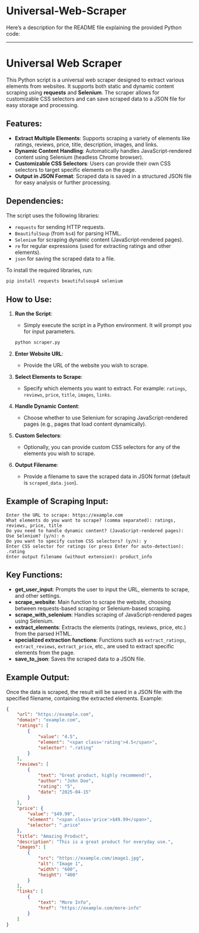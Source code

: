 # Universal-Web-Scraper
Here’s a description for the README file explaining the provided Python code:

---

# Universal Web Scraper

This Python script is a universal web scraper designed to extract various elements from websites. It supports both static and dynamic content scraping using **requests** and **Selenium**. The scraper allows for customizable CSS selectors and can save scraped data to a JSON file for easy storage and processing.

## Features:
- **Extract Multiple Elements**: Supports scraping a variety of elements like ratings, reviews, price, title, description, images, and links.
- **Dynamic Content Handling**: Automatically handles JavaScript-rendered content using Selenium (headless Chrome browser).
- **Customizable CSS Selectors**: Users can provide their own CSS selectors to target specific elements on the page.
- **Output in JSON Format**: Scraped data is saved in a structured JSON file for easy analysis or further processing.

## Dependencies:
The script uses the following libraries:
- `requests` for sending HTTP requests.
- `BeautifulSoup` (from `bs4`) for parsing HTML.
- `Selenium` for scraping dynamic content (JavaScript-rendered pages).
- `re` for regular expressions (used for extracting ratings and other elements).
- `json` for saving the scraped data to a file.

To install the required libraries, run:
```bash
pip install requests beautifulsoup4 selenium
```

## How to Use:
1. **Run the Script**:
   - Simply execute the script in a Python environment. It will prompt you for input parameters.
   
   ```bash
   python scraper.py
   ```

2. **Enter Website URL**: 
   - Provide the URL of the website you wish to scrape.
   
3. **Select Elements to Scrape**:
   - Specify which elements you want to extract. For example: `ratings`, `reviews`, `price`, `title`, `images`, `links`.
   
4. **Handle Dynamic Content**:
   - Choose whether to use Selenium for scraping JavaScript-rendered pages (e.g., pages that load content dynamically).
   
5. **Custom Selectors**:
   - Optionally, you can provide custom CSS selectors for any of the elements you wish to scrape.
   
6. **Output Filename**:
   - Provide a filename to save the scraped data in JSON format (default is `scraped_data.json`).

## Example of Scraping Input:
```
Enter the URL to scrape: https://example.com
What elements do you want to scrape? (comma separated): ratings, reviews, price, title
Do you need to handle dynamic content? (JavaScript-rendered pages): Use Selenium? (y/n): n
Do you want to specify custom CSS selectors? (y/n): y
Enter CSS selector for ratings (or press Enter for auto-detection): .rating
Enter output filename (without extension): product_info
```

## Key Functions:
- **get_user_input**: Prompts the user to input the URL, elements to scrape, and other settings.
- **scrape_website**: Main function to scrape the website, choosing between requests-based scraping or Selenium-based scraping.
- **scrape_with_selenium**: Handles scraping of JavaScript-rendered pages using Selenium.
- **extract_elements**: Extracts the elements (ratings, reviews, price, etc.) from the parsed HTML.
- **specialized extraction functions**: Functions such as `extract_ratings`, `extract_reviews`, `extract_price`, etc., are used to extract specific elements from the page.
- **save_to_json**: Saves the scraped data to a JSON file.

## Example Output:
Once the data is scraped, the result will be saved in a JSON file with the specified filename, containing the extracted elements. Example:

```json
{
    "url": "https://example.com",
    "domain": "example.com",
    "ratings": [
        {
            "value": "4.5",
            "element": "<span class='rating'>4.5</span>",
            "selector": ".rating"
        }
    ],
    "reviews": [
        {
            "text": "Great product, highly recommend!",
            "author": "John Doe",
            "rating": "5",
            "date": "2025-04-15"
        }
    ],
    "price": {
        "value": "$49.99",
        "element": "<span class='price'>$49.99</span>",
        "selector": ".price"
    },
    "title": "Amazing Product",
    "description": "This is a great product for everyday use.",
    "images": [
        {
            "src": "https://example.com/image1.jpg",
            "alt": "Image 1",
            "width": "600",
            "height": "400"
        }
    ],
    "links": [
        {
            "text": "More Info",
            "href": "https://example.com/more-info"
        }
    ]
}
```

